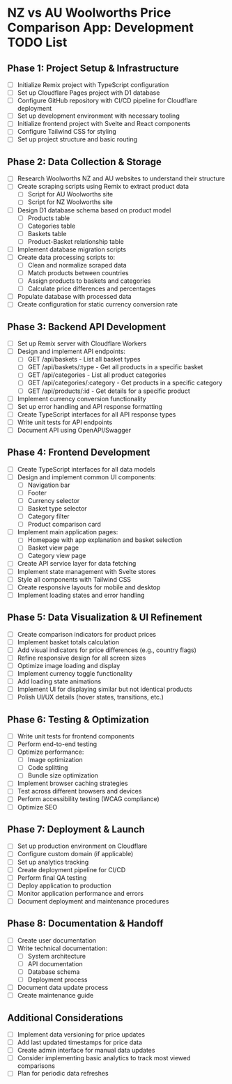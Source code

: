 # NZ vs AU Woolworths Price Comparison App: Development TODO List

## Phase 1: Project Setup & Infrastructure

- [ ] Initialize Remix project with TypeScript configuration
- [ ] Set up Cloudflare Pages project with D1 database
- [ ] Configure GitHub repository with CI/CD pipeline for Cloudflare deployment
- [ ] Set up development environment with necessary tooling
- [ ] Initialize frontend project with Svelte and React components
- [ ] Configure Tailwind CSS for styling
- [ ] Set up project structure and basic routing

## Phase 2: Data Collection & Storage

- [ ] Research Woolworths NZ and AU websites to understand their structure
- [ ] Create scraping scripts using Remix to extract product data
  - [ ] Script for AU Woolworths site
  - [ ] Script for NZ Woolworths site
- [ ] Design D1 database schema based on product model
  - [ ] Products table
  - [ ] Categories table
  - [ ] Baskets table
  - [ ] Product-Basket relationship table
- [ ] Implement database migration scripts
- [ ] Create data processing scripts to:
  - [ ] Clean and normalize scraped data
  - [ ] Match products between countries
  - [ ] Assign products to baskets and categories
  - [ ] Calculate price differences and percentages
- [ ] Populate database with processed data
- [ ] Create configuration for static currency conversion rate

## Phase 3: Backend API Development

- [ ] Set up Remix server with Cloudflare Workers
- [ ] Design and implement API endpoints:
  - [ ] GET /api/baskets - List all basket types
  - [ ] GET /api/baskets/:type - Get all products in a specific basket
  - [ ] GET /api/categories - List all product categories
  - [ ] GET /api/categories/:category - Get products in a specific category
  - [ ] GET /api/products/:id - Get details for a specific product
- [ ] Implement currency conversion functionality
- [ ] Set up error handling and API response formatting
- [ ] Create TypeScript interfaces for all API response types
- [ ] Write unit tests for API endpoints
- [ ] Document API using OpenAPI/Swagger

## Phase 4: Frontend Development

- [ ] Create TypeScript interfaces for all data models
- [ ] Design and implement common UI components:
  - [ ] Navigation bar
  - [ ] Footer
  - [ ] Currency selector
  - [ ] Basket type selector
  - [ ] Category filter
  - [ ] Product comparison card
- [ ] Implement main application pages:
  - [ ] Homepage with app explanation and basket selection
  - [ ] Basket view page
  - [ ] Category view page
- [ ] Create API service layer for data fetching
- [ ] Implement state management with Svelte stores
- [ ] Style all components with Tailwind CSS
- [ ] Create responsive layouts for mobile and desktop
- [ ] Implement loading states and error handling

## Phase 5: Data Visualization & UI Refinement

- [ ] Create comparison indicators for product prices
- [ ] Implement basket totals calculation
- [ ] Add visual indicators for price differences (e.g., country flags)
- [ ] Refine responsive design for all screen sizes
- [ ] Optimize image loading and display
- [ ] Implement currency toggle functionality
- [ ] Add loading state animations
- [ ] Implement UI for displaying similar but not identical products
- [ ] Polish UI/UX details (hover states, transitions, etc.)

## Phase 6: Testing & Optimization

- [ ] Write unit tests for frontend components
- [ ] Perform end-to-end testing
- [ ] Optimize performance:
  - [ ] Image optimization
  - [ ] Code splitting
  - [ ] Bundle size optimization
- [ ] Implement browser caching strategies
- [ ] Test across different browsers and devices
- [ ] Perform accessibility testing (WCAG compliance)
- [ ] Optimize SEO

## Phase 7: Deployment & Launch

- [ ] Set up production environment on Cloudflare
- [ ] Configure custom domain (if applicable)
- [ ] Set up analytics tracking
- [ ] Create deployment pipeline for CI/CD
- [ ] Perform final QA testing
- [ ] Deploy application to production
- [ ] Monitor application performance and errors
- [ ] Document deployment and maintenance procedures

## Phase 8: Documentation & Handoff

- [ ] Create user documentation
- [ ] Write technical documentation:
  - [ ] System architecture
  - [ ] API documentation
  - [ ] Database schema
  - [ ] Deployment process
- [ ] Document data update process
- [ ] Create maintenance guide

## Additional Considerations

- [ ] Implement data versioning for price updates
- [ ] Add last updated timestamps for price data
- [ ] Create admin interface for manual data updates
- [ ] Consider implementing basic analytics to track most viewed comparisons
- [ ] Plan for periodic data refreshes
